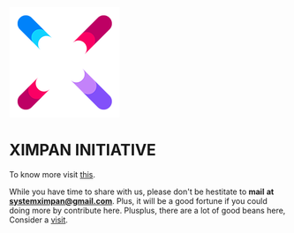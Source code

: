![alt text](https://github.com/XimpanOfficial/ximpan/blob/master/u.png)
# XIMPAN INITIATIVE
To know more visit [this](https://ximpanofficial.github.io/ximpan/).

While you have time to share with us, please don't be hestitate to **mail** **at** **systemximpan@gmail.com**. 
Plus, it will be a good fortune if you could doing more by contribute here.
Plusplus, there are a lot of good beans here, Consider a [visit](https://en.wikipedia.org/wiki/Indonesia).
